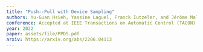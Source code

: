 ```yaml
---
title: "Push--Pull with Device Sampling"
authors: Yu-Guan Hsieh, Yassine Laguel, Franck Iutzeler, and Jérôme Malick
conference: Accepted at IEEE Transactions on Automatic Control (TACON)
year: 2022
paper: assets/file/PPDS.pdf
arxiv: https://arxiv.org/abs/2206.04113
---
```

